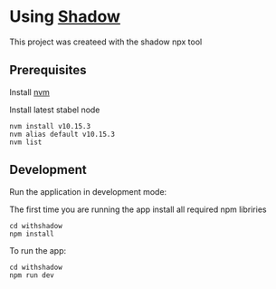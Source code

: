 # Using [Shadow](http://shadow-cljs.org/)

This project was createed with the shadow npx tool

## Prerequisites

Install [nvm](https://gist.github.com/d2s/372b5943bce17b964a79)

Install latest stabel node 

```shell 
nvm install v10.15.3
nvm alias default v10.15.3
nvm list
```


## Development

Run the application in development mode:

The first time you are running the app install all required npm libriries 

```shell
cd withshadow
npm install 
```

To run the app:
```shell
cd withshadow
npm run dev
```

